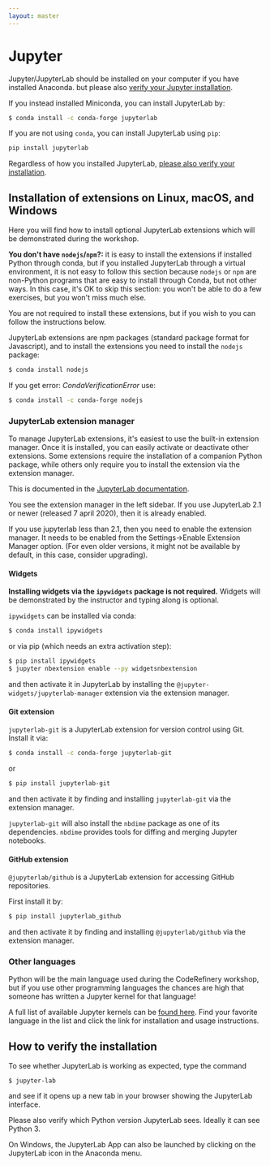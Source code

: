 ```yaml
---
layout: master
---
```


# Jupyter

Jupyter/JupyterLab should be installed on your computer if you have installed Anaconda.
but please also [verify your Jupyter installation](#how-to-verify-the-installation).

If you instead installed Miniconda, you can install JupyterLab by:

```bash
$ conda install -c conda-forge jupyterlab
```

If you are not using `conda`, you can install JupyterLab using `pip`:

```bash
pip install jupyterlab
```

Regardless of how you installed JupyterLab, [please also verify your
installation](#how-to-verify-the-installation).

## Installation of extensions on Linux, macOS, and Windows

Here you will find how to install optional JupyterLab extensions which
will be demonstrated during the workshop.

**You don't have `nodejs`/`npm`?:** it is easy to
install the extensions if installed Python through conda, but if you
installed JupyterLab through a virtual environment, it is not easy to
follow this section because `nodejs` or `npm` are non-Python programs
that are easy to install through Conda, but not other ways.  In this
case, it's OK to skip this section: you won't be able to do a few
exercises, but you won't miss much else.

You are not required to install these extensions,
but if you wish to you can follow the instructions below.

JupyterLab extensions are npm packages (standard package format for Javascript),
and to install the extensions you need to install the `nodejs` package:

```bash
$ conda install nodejs
```
If you get error: *CondaVerificationError* use:
```bash
$ conda install -c conda-forge nodejs
```

### JupyterLab extension manager

To manage JupyterLab extensions, it's easiest to use the built-in
extension manager.  Once it is installed, you can easily activate or
deactivate other extensions.  Some extensions require the installation
of a companion Python package, while others only require you to
install the extension via the extension manager.

This is documented in the [JupyterLab
documentation](https://jupyterlab.readthedocs.io/en/stable/user/extensions.html).

You see the extension manager in the left sidebar.  If you use
JupyterLab 2.1 or newer (released 7 april 2020), then it is already
enabled.

If you use jupyterlab less than 2.1, then you need to enable the
extension manager.  It needs to be enabled from the Settings→Enable
Extension Manager option.  (For even older versions, it might not be
available by default, in this case, consider upgrading).



#### Widgets

**Installing widgets via the `ipywidgets` package is not required.**
Widgets will be demonstrated by the instructor and typing along is optional.

`ipywidgets` can be installed via conda:
```bash
$ conda install ipywidgets
```
or via pip (which needs an extra activation step):
```bash
$ pip install ipywidgets
$ jupyter nbextension enable --py widgetsnbextension
```

and then activate it in JupyterLab by installing the
`@jupyter-widgets/jupyterlab-manager` extension via the extension
manager.


#### Git extension

`jupyterlab-git` is a JupyterLab extension for version control using Git.
Install it via:

```bash
$ conda install -c conda-forge jupyterlab-git
```

or

```bash
$ pip install jupyterlab-git
```

and then activate it by finding and installing `jupyterlab-git`
via the extension manager.

`jupyterlab-git` will also install the `nbdime` package as one of its
dependencies. `nbdime` provides tools for diffing and merging Jupyter
notebooks.

#### GitHub extension

`@jupyterlab/github` is a JupyterLab extension for accessing GitHub repositories.

First install it by:
```bash
$ pip install jupyterlab_github
```

and then activate it by finding and installing `@jupyterlab/github`
via the extension manager.



### Other languages

Python will be the main language used during the CodeRefinery workshop, but if
you use other programming languages the chances are high that someone has written
a Jupyter kernel for that language!

A full list of available Jupyter kernels can be [found here](https://github.com/jupyter/jupyter/wiki/Jupyter-kernels). Find your favorite language in the list and click
the link for installation and usage instructions.


## How to verify the installation

To see whether JupyterLab is working as expected, type the command

```shell
$ jupyter-lab
```

and see if it opens up a new tab in your browser showing the JupyterLab interface.

Please also verify which Python version JupyterLab sees. Ideally it can see Python 3.

On Windows, the JupyterLab App can also be launched by clicking on the
JupyterLab icon in the Anaconda menu.
